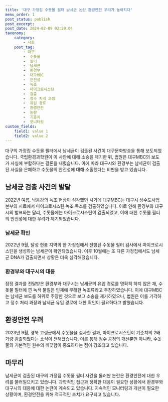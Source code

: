 ```yaml
---
title: '대구 가정집 수돗물 필터 남세균 논란 환경안전 우려가 높아지다'
menu_order: 1
post_status: publish
post_excerpt: 
post_date: 2024-02-09 02:29:04
taxonomy:
    category:
        - 사회
    post_tag:
        - 대구
        -  수돗물
        -  필터
        -  남세균
        -  환경부
        -  대구MBC
        -  안전성
        -  녹조
        -  마이크로시스틴
        -  검출
        -  정수 처리 과정
        -  유입 경로
        -  환경안전
        -  논란
        -  기준치
        -  모니터링
custom_fields:
    field1: value 1
    field2: value 2
---
```


대구의 가정집 수돗물 필터에서 남세균이 검출된 사건이 대구문화방송을 통해 보도되었습니다. 국립환경과학원이 이 사안에 대해 소송을 제기한 뒤, 법원은 대구MBC의 보도가 사실에 부합하다는 결론을 내렸습니다. 이에 따라 대구시와 환경부는 남세균이 검출된 사실을 은폐하고 수돗물의 안전성에 대해 소홀했다는 비판을 받고 있습니다.
## 남세균 검출 사건의 발달
2022년 여름, 낙동강의 녹조 현상이 심각했던 시기에 대구MBC는 대구시 상수도사업본부의 시료에서 마이크로시스틴 녹조 독소를 검출하였습니다. 이로 인해 환경부와 대구시의 발표와는 달리, 수돗물에는 마이크로시스틴이 검출되었고, 이에 대한 수돗물 필터의 안전성에 대한 우려가 제기되었습니다.
### 남세균 확인
2022년 9월, 달성 현풍 지역의 한 가정집에서 진행된 수돗물 필터 검사에서 마이크로시스틴을 생성하는 남세균이 확인되었습니다. 이후 10월에는 또 다른 가정집에서도 남세균 DNA가 검출되면서 상황은 더욱 심각해졌습니다.
### 환경부와 대구시의 대응
잠정 결과를 전달받은 환경부와 대구시는 남세균의 유입 경로를 명확히 하지 않은 채, 수돗물 필터에 낀 녹색 물질은 인체에 무해한 녹조류라고 주장하였습니다. 이에 대구MBC는 남세균 보도를 허위로 주장한 것으로 보고 소송을 제기하였으나, 법원은 이를 기각하고 정수 처리 과정과 남세균 유입 경로에 대한 확인이 필요하다고 밝혔습니다.
## 환경안전 우려
2023년 9월, 경북 고령군에서 수돗물을 검사한 결과, 마이크로시스틴이 기준치의 2배가량 검출되었다는 소식이 전해졌습니다. 이를 통해 정수 공정의 개선뿐만 아니라, 수돗물의 기본적인 원수의 깨끗함이 중요하다는 점이 강조되고 있습니다.
## 마무리
남세균이 검출된 대구의 가정집 수돗물 필터 사건을 둘러싼 논란은 환경안전에 대한 우려를 불러일으키고 있습니다. 과학적인 접근과 정확한 대응이 필요한 상황에서 환경부와 대구시의 대응에 대한 논란이 계속되고 있습니다. 지속적인 모니터링과 개선이 필요한 상황이며, 환경안전을 위해 적극적인 조치가 요구되고 있습니다.
